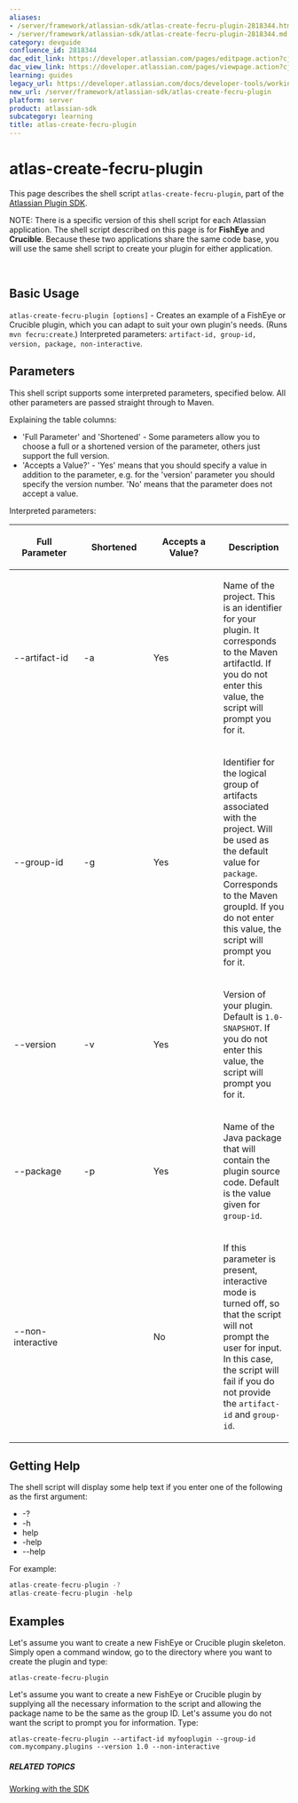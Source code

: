 ```yaml
---
aliases:
- /server/framework/atlassian-sdk/atlas-create-fecru-plugin-2818344.html
- /server/framework/atlassian-sdk/atlas-create-fecru-plugin-2818344.md
category: devguide
confluence_id: 2818344
dac_edit_link: https://developer.atlassian.com/pages/editpage.action?cjm=wozere&pageId=2818344
dac_view_link: https://developer.atlassian.com/pages/viewpage.action?cjm=wozere&pageId=2818344
learning: guides
legacy_url: https://developer.atlassian.com/docs/developer-tools/working-with-the-sdk/command-reference/atlas-create-fecru-plugin
new_url: /server/framework/atlassian-sdk/atlas-create-fecru-plugin
platform: server
product: atlassian-sdk
subcategory: learning
title: atlas-create-fecru-plugin
---
```

# atlas-create-fecru-plugin

This page describes the shell script `atlas-create-fecru-plugin`, part of the [Atlassian Plugin SDK](/server/framework/atlassian-sdk/working-with-the-sdk).

NOTE: There is a specific version of this shell script for each Atlassian application. The shell script described on this page is for **FishEye** and **Crucible**. Because these two applications share the same code base, you will use the same shell script to create your plugin for either application.

 

## Basic Usage

`atlas-create-fecru-plugin [options]` - Creates an example of a FishEye or Crucible plugin, which you can adapt to suit your own plugin's needs. (Runs `mvn fecru:create`.) Interpreted parameters: `artifact-id, group-id, version, package, non-interactive`.

## Parameters

This shell script supports some interpreted parameters, specified below. All other parameters are passed straight through to Maven.

Explaining the table columns:

-   'Full Parameter' and 'Shortened' - Some parameters allow you to choose a full or a shortened version of the parameter, others just support the full version.
-   'Accepts a Value?' - 'Yes' means that you should specify a value in addition to the parameter, e.g. for the 'version' parameter you should specify the version number. 'No' means that the parameter does not accept a value.

Interpreted parameters:

<table>
<colgroup>
<col style="width: 25%" />
<col style="width: 25%" />
<col style="width: 25%" />
<col style="width: 25%" />
</colgroup>
<thead>
<tr class="header">
<th><p>Full Parameter</p></th>
<th><p>Shortened</p></th>
<th><p>Accepts a Value?</p></th>
<th><p>Description</p></th>
</tr>
</thead>
<tbody>
<tr class="odd">
<td><p>--artifact-id</p></td>
<td><p>-a</p></td>
<td><p>Yes</p></td>
<td><p>Name of the project. This is an identifier for your plugin. It corresponds to the Maven artifactId. If you do not enter this value, the script will prompt you for it.</p></td>
</tr>
<tr class="even">
<td><p>--group-id</p></td>
<td><p>-g</p></td>
<td><p>Yes</p></td>
<td><p>Identifier for the logical group of artifacts associated with the project. Will be used as the default value for <code>package</code>. Corresponds to the Maven groupId. If you do not enter this value, the script will prompt you for it.</p></td>
</tr>
<tr class="odd">
<td><p>--version</p></td>
<td><p>-v</p></td>
<td><p>Yes</p></td>
<td><p>Version of your plugin. Default is <code>1.0-SNAPSHOT</code>. If you do not enter this value, the script will prompt you for it.</p></td>
</tr>
<tr class="even">
<td><p>--package</p></td>
<td><p>-p</p></td>
<td><p>Yes</p></td>
<td><p>Name of the Java package that will contain the plugin source code. Default is the value given for <code>group-id</code>.</p></td>
</tr>
<tr class="odd">
<td><p>--non-interactive</p></td>
<td><p> </p></td>
<td><p>No</p></td>
<td><p>If this parameter is present, interactive mode is turned off, so that the script will not prompt the user for input. In this case, the script will fail if you do not provide the <code>artifact-id</code> and <code>group-id</code>.</p></td>
</tr>
</tbody>
</table>

## Getting Help

The shell script will display some help text if you enter one of the following as the first argument:

-   -?
-   -h
-   help
-   -help
-   --help

For example:

``` javascript
atlas-create-fecru-plugin -?
atlas-create-fecru-plugin -help
```

## Examples

Let's assume you want to create a new FishEye or Crucible plugin skeleton. Simply open a command window, go to the directory where you want to create the plugin and type:

    atlas-create-fecru-plugin

Let's assume you want to create a new FishEye or Crucible plugin by supplying all the necessary information to the script and allowing the package name to be the same as the group ID. Let's assume you do not want the script to prompt you for information. Type:

    atlas-create-fecru-plugin --artifact-id myfooplugin --group-id com.mycompany.plugins --version 1.0 --non-interactive

##### RELATED TOPICS

[Working with the SDK](/server/framework/atlassian-sdk/working-with-the-sdk)







































































































































































